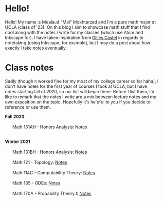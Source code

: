 # Hello!
Hello! My name is Mealaud "Mel" Mokhtarzad and I'm a pure math major at UCLA (class of '23). On this blog I aim to showcase math stuff that I find cool along with the notes I write for my classes (which use Atom and Inkscape for). I have taken inspiration from [Gilles Castel](https://castel.dev/) in regards to notetaking (using Inkscape, for example), but I may do a post about how exactly I take notes eventually.

# Class notes
Sadly (though it worked fine for my most of my college career so far haha), I don't have notes for the first year of courses I took at UCLA, but I have notes starting fall of 2020, so our list will begin there. Before I list them, I'd like to remark that the notes I write are a mix between lecture notes and my own exposition on the topic. Hopefully it's helpful to you if you decide to reference or use them.

**Fall 2020** <br/><br/>
    &nbsp;&nbsp;&nbsp;&nbsp;&nbsp;&nbsp;Math 131AH - Honors Analysis: [Notes](https://github.com/melsmathblog/really-cool-analysis-notes) <br/><br/>
    
**Winter 2021** <br/><br/>
    &nbsp;&nbsp;&nbsp;&nbsp;&nbsp;&nbsp;Math 131BH - Honors Analysis: [Notes]() <br/><br/>
    &nbsp;&nbsp;&nbsp;&nbsp;&nbsp;&nbsp;Math 121 - Topology: [Notes]() <br/><br/>
    &nbsp;&nbsp;&nbsp;&nbsp;&nbsp;&nbsp;Math 114C - Computability Theory: [Notes]() <br/><br/>
    &nbsp;&nbsp;&nbsp;&nbsp;&nbsp;&nbsp;Math 135 - ODEs: [Notes]() <br/><br/>
    &nbsp;&nbsp;&nbsp;&nbsp;&nbsp;&nbsp;Math 170A - Probability Theory I: [Notes]() <br/><br/>
